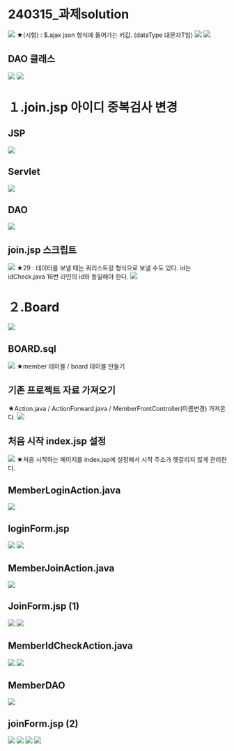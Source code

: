 # 240315_과제solution
![](../image/Pasted%20image%2020240315090730.png)
★(시험) : $.ajax json 형식에 들어가는 키값. (dataType 대문자T임)
![](../image/Pasted%20image%2020240315091912.png)
![](../image/Pasted%20image%2020240315092449.png)

## DAO 클래스
![](../image/Pasted%20image%2020240315093153.png)
![](../image/Pasted%20image%2020240315093813.png)




# １.join.jsp 아이디 중복검사 변경
## JSP
![](../image/Pasted%20image%2020240315100415.png)

## Servlet
![](../image/Pasted%20image%2020240315101835.png)


## DAO
![](../image/Pasted%20image%2020240315101935.png)


## join.jsp 스크립트
![](../image/Pasted%20image%2020240315102445.png)
★29 : 데이터를 보낼 때는 쿼리스트링 형식으로 보낼 수도 있다. id는 idCheck.java 16번 라인의 id와 동일해야 한다.
![](../image/Pasted%20image%2020240315102653.png)



# ２.Board
![](../image/Image20240315110827.png)

## BOARD.sql
![](../image/Pasted%20image%2020240315112640.png)
★member 테이블 / board 테이블 만들기


## 기존 프로젝트 자료 가져오기
★Action.java / ActionForward.java / MemberFrontController(이름변경) 가져온다.
![](../image/Pasted%20image%2020240315114157.png)


## 처음 시작 index.jsp 설정
![](../image/Pasted%20image%2020240315114757.png)
★처음 시작하는 페이지를 index.jsp에 설정해서 시작 주소가 헷갈리지 않게 관리한다.



## MemberLoginAction.java
![](../image/Pasted%20image%2020240315120357.png)



## loginForm.jsp
![](../image/Pasted%20image%2020240315121406.png)
![](../image/Pasted%20image%2020240315122403.png)



## MemberJoinAction.java
![](../image/Pasted%20image%2020240315123929.png)



## JoinForm.jsp (1)
![](../image/Pasted%20image%2020240315124323.png)
![](../image/Pasted%20image%2020240315140207.png)



##  MemberIdCheckAction.java
![](../image/Pasted%20image%2020240315141059.png)
![](../image/Pasted%20image%2020240315141410.png)



## MemberDAO
![](../image/Pasted%20image%2020240315143301.png)



## joinForm.jsp (2)
![](../image/Pasted%20image%2020240315144302.png)
![](../image/Pasted%20image%2020240315144623.png)
![](../image/Pasted%20image%2020240315152054.png)
![](../image/Pasted%20image%2020240315153515.png)




